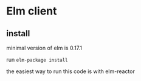 # Elm client

## install

minimal version of elm is 0.17.1

run `elm-package install`

the easiest way to run this code is with elm-reactor
